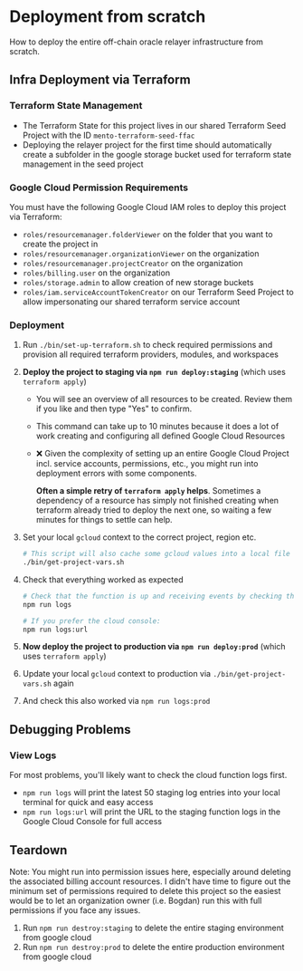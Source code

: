 # Deployment from scratch

How to deploy the entire off-chain oracle relayer infrastructure from scratch.

## Infra Deployment via Terraform

### Terraform State Management

- The Terraform State for this project lives in our shared Terraform Seed Project with the ID `mento-terraform-seed-ffac`
- Deploying the relayer project for the first time should automatically create a subfolder in the google storage bucket used for terraform state management in the seed project

### Google Cloud Permission Requirements

You must have the following Google Cloud IAM roles to deploy this project via Terraform:

- `roles/resourcemanager.folderViewer` on the folder that you want to create the project in
- `roles/resourcemanager.organizationViewer` on the organization
- `roles/resourcemanager.projectCreator` on the organization
- `roles/billing.user` on the organization
- `roles/storage.admin` to allow creation of new storage buckets
- `roles/iam.serviceAccountTokenCreator` on our Terraform Seed Project to allow impersonating our shared terraform service account

### Deployment

1. Run `./bin/set-up-terraform.sh` to check required permissions and provision all required terraform providers, modules, and workspaces

1. **Deploy the project to staging via `npm run deploy:staging`** (which uses `terraform apply`)

   - You will see an overview of all resources to be created. Review them if you like and then type "Yes" to confirm.
   - This command can take up to 10 minutes because it does a lot of work creating and configuring all defined Google Cloud Resources
   - ❌ Given the complexity of setting up an entire Google Cloud Project incl. service accounts, permissions, etc., you might run
     into deployment errors with some components.

     **Often a simple retry of `terraform apply` helps**. Sometimes a dependency of a resource has simply not finished creating when
     terraform already tried to deploy the next one, so waiting a few minutes for things to settle can help.

1. Set your local `gcloud` context to the correct project, region etc.

   ```sh
   # This script will also cache some gcloud values into a local file which speeds up tasks like `npm run logs`
   ./bin/get-project-vars.sh
   ```

1. Check that everything worked as expected

   ```sh
   # Check that the function is up and receiving events by checking the logs
   npm run logs

   # If you prefer the cloud console:
   npm run logs:url
   ```

1. **Now deploy the project to production via `npm run deploy:prod`** (which uses `terraform apply`)

1. Update your local `gcloud` context to production via `./bin/get-project-vars.sh` again

1. And check this also worked via `npm run logs:prod`

## Debugging Problems

### View Logs

For most problems, you'll likely want to check the cloud function logs first.

- `npm run logs` will print the latest 50 staging log entries into your local terminal for quick and easy access
- `npm run logs:url` will print the URL to the staging function logs in the Google Cloud Console for full access

## Teardown

Note: You might run into permission issues here, especially around deleting the associated billing account resources. I didn't have time to figure out the minimum set of permissions required to delete this project so the easiest would be to let an organization owner (i.e. Bogdan) run this with full permissions if you face any issues.

1. Run `npm run destroy:staging` to delete the entire staging environment from google cloud
1. Run `npm run destroy:prod` to delete the entire production environment from google cloud
